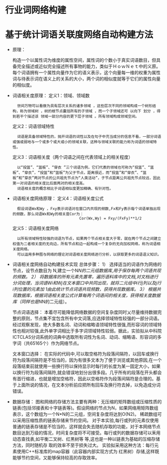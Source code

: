 # 行业词网络构建

基于统计词语关联度网络自动构建方法
=====
* 原理：
    
    构造一个以属性词为维度的属性空间，属性词的个数小于真实词语数目，但具备完全描述或近似完全描述所有事物的能力，类似于ＨｏｗＮｅｔ中的义原。每个词语拥有一个属性向量作为它的语义表示，这个向量每一维的权重为属性词与待表示词在语义上的关系的大小，两个词的相似度就等于它们的属性向量的相似度。

* 词语相关度原理：
    定义1：领域、领域数
        
        世间万物可以看做为具有层次关系的诸多领域 ，这些层次不同的领域构成一个树形结构，称为领域树 ，树的根节点囊括所有的子领域 ，而一个子领域还可 以向下 划分 ，得到若干个描述该 领域一部分内容的更下层子领域 。所有领域构成领域空间。

    定义2：词语领域特性
        
        词语是具备领域特性的，抛开词语的词性以及在句子中充当成分的信息不看，一部分词语或强或弱地与一个或多个或大或小的领域关联，这种与领域关联的能力称为词语的领域特性。 

    定义3：词语相关度（两个词语之间在代表领域上的相关程度）
        
        以“投篮”、“篮板”、“穿衣 ”三个词语为例，它们代表的领域也可称为“投篮”、“篮板”、“穿衣”，“投篮”和“篮板”为父子节点，距离很近，而“投篮”和“穿衣”、“篮板”和“穿衣”两对节点的公共祖先节点为“人类活动”，子节点距离公共祖先节点较远，因此第一对词语的相关度比后面两对的相关度高。
        词语相关度的概念相比于词语相似度更加精确、有针对性。

* 词语相关度网络原理：
    定义4：词语相关度公式
        
        假设词语Wx和Wy ，Fxy表示词语对在窗口内共现的频数,Fx和Fy表示每个词语单独出现的频数，那么词语Wx和Wy的相关度Cor为：
                                    Cor(Wx,Wy) = Fxy/(FxFy)**1/2 

    定义5：词语相关度网络
        
        以所有领域特性较强的词语为节点，如果两个节点相关度大于零，就在两个节点之间建立权值为二者相关度的无向边，所有节点和边一起构成一个复杂的无向加权网络，称为词语相关度网络。
        可以运用多种图与网络的理论对词语相关度网络进行分析，以获取更多的词语语义知识。 

* 词语相关度网络自动构建技术实现 
    总体步骤：
        1）	选择适当的词语作为网络的节点，设节点数目为 N,建立一个N*N的二元组数据库,用于保存每两个词语共现的频数。
        2）	将数据库的所有元素先置零，遍历语料库中的文档,对文档进行分词处理，当词语Wi和Wj在文本窗口中共同出现，就将二元组中i行j列以及j行i列位置的元素加 1由此统计节点词语共现频数，获得共现数据库。
        3）	根据共现数据库，根据词语相关度公式计算每两个词语间的相关度，获得相关度数据库（同样也是N*N的二元组）。

    节点词语选择：
        本着尽可能降低网络数据的空间复杂度同时乂尽量维持数据完整的原则，节点集不宜包含所有中文词落,应选择领域特性较强的一部分词语。经过观察发现，绝大多数名词、动词和缩略语领域特性很强,而形容词的领域特性也相对较强,此外单字词相比于多字词领域特性较弱。据此，实验拟从中科院ICTCLAS分词系统的词典中选取所有词性为名词、动词、缩略语、形容词的多字词（共65165个）作为网络节点。

    文本窗口选择：
        在实际的代码中,可以取空格符为段落间隔符，以回车或换行符为段落间隔符是不恰当的，因为有很多文本为了便于浏览或其他原因,在一个段落结束前就使用一些换行符以保持显示时每行的长度为某一固定大小，如果以换行符为段落间隔符,就会错误地划分出很多段。几乎所有的段落在开头都会有首行缩进，也就是增加空格符，因此以空格符作为段落间隔符是合理的。基于上面所说的情况，在文本分析前应把所有回车及换行符去掉，以免造成分词错误。

* 数据存储：
    图和网络的存储方法主要有两种：无压缩的矩阵数组或压缩性质的链表(包括邻接表和十字链表等)。假设网络的节点为N，如果网络用矩阵数组表示，这个数组为一个N*N的二元组，空间复杂度将达到O(N2)。
    稀疏数组可以采用压缩性质的链表存储来节约空间。 
    对于本实验,每行或列的元素仅使用普通的链表存储是不恰当的，这样就会失去随机存取的功能，对于本网络节点数目达到万级的情况，时间复杂度将不可接受。每行或列的数据存储可以釆用动态查找表,如平衡二叉树、红黑树等 等,这也是一种以链表为基础的压缩存储方法，同时随机存 取的效率不至于损失过大。
    实验拟采用这种方法：每行元素使用C++标准库的map容器（此容器内部实现方式为 红黑树）存储,这样既能够节约空间，又能够保持较高的存取效率。
      
